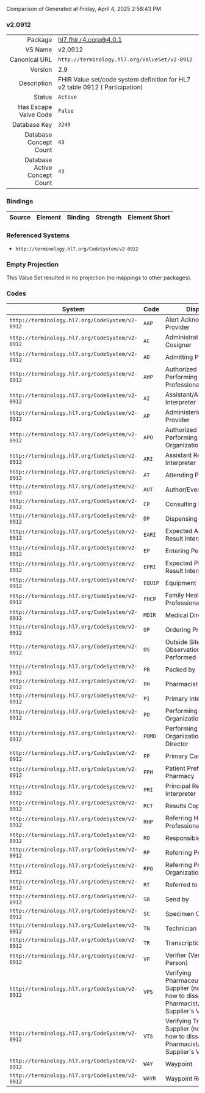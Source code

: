 Comparison of 
Generated at Friday, April 4, 2025 2:58:43 PM

### v2.0912

|      |     |
| ---: | --- |
| Package | hl7.fhir.r4.core@4.0.1 |
| VS Name | v2.0912 |
| Canonical URL | `http://terminology.hl7.org/ValueSet/v2-0912` |
| Version | 2.9 |
| Description | FHIR Value set/code system definition for HL7 v2 table 0912 ( Participation) |
| Status | `Active` |
| Has Escape Valve Code | `False` |
| Database Key | `3249` |
| Database Concept Count | `43` |
| Database Active Concept Count | `43` |
### Bindings

| Source | Element | Binding | Strength | Element Short |
| ------ | ------- | ------- | -------- | ------------- |

### Referenced Systems

* `http://terminology.hl7.org/CodeSystem/v2-0912`
### Empty Projection

This Value Set resulted in no projection (no mappings to other packages).

### Codes

| System | Code | Display |
| ------ | ---- | ------- |
| `http://terminology.hl7.org/CodeSystem/v2-0912` | `AAP` | Alert Acknowledging Provider |
| `http://terminology.hl7.org/CodeSystem/v2-0912` | `AC` | Administration Cosigner |
| `http://terminology.hl7.org/CodeSystem/v2-0912` | `AD` | Admitting Provider |
| `http://terminology.hl7.org/CodeSystem/v2-0912` | `AHP` | Authorized Performing Health Professional |
| `http://terminology.hl7.org/CodeSystem/v2-0912` | `AI` | Assistant/Alternate Interpreter |
| `http://terminology.hl7.org/CodeSystem/v2-0912` | `AP` | Administering Provider |
| `http://terminology.hl7.org/CodeSystem/v2-0912` | `APO` | Authorized Performing Provider Organization |
| `http://terminology.hl7.org/CodeSystem/v2-0912` | `ARI` | Assistant Result Interpreter |
| `http://terminology.hl7.org/CodeSystem/v2-0912` | `AT` | Attending Provider |
| `http://terminology.hl7.org/CodeSystem/v2-0912` | `AUT` | Author/Event Initiator |
| `http://terminology.hl7.org/CodeSystem/v2-0912` | `CP` | Consulting Provider |
| `http://terminology.hl7.org/CodeSystem/v2-0912` | `DP` | Dispensing Provider |
| `http://terminology.hl7.org/CodeSystem/v2-0912` | `EARI` | Expected Assistant Result Interpreter |
| `http://terminology.hl7.org/CodeSystem/v2-0912` | `EP` | Entering Person |
| `http://terminology.hl7.org/CodeSystem/v2-0912` | `EPRI` | Expected Principal Result Interpreter |
| `http://terminology.hl7.org/CodeSystem/v2-0912` | `EQUIP` | Equipment |
| `http://terminology.hl7.org/CodeSystem/v2-0912` | `FHCP` | Family Health Care Professional |
| `http://terminology.hl7.org/CodeSystem/v2-0912` | `MDIR` | Medical Director |
| `http://terminology.hl7.org/CodeSystem/v2-0912` | `OP` | Ordering Provider |
| `http://terminology.hl7.org/CodeSystem/v2-0912` | `OS` | Outside Site(s) Where Observation May Be Performed |
| `http://terminology.hl7.org/CodeSystem/v2-0912` | `PB` | Packed by |
| `http://terminology.hl7.org/CodeSystem/v2-0912` | `PH` | Pharmacist |
| `http://terminology.hl7.org/CodeSystem/v2-0912` | `PI` | Primary Interpreter |
| `http://terminology.hl7.org/CodeSystem/v2-0912` | `PO` | Performing Organization |
| `http://terminology.hl7.org/CodeSystem/v2-0912` | `POMD` | Performing Organization Medical Director |
| `http://terminology.hl7.org/CodeSystem/v2-0912` | `PP` | Primary Care Provider |
| `http://terminology.hl7.org/CodeSystem/v2-0912` | `PPH` | Patient Preferred Pharmacy |
| `http://terminology.hl7.org/CodeSystem/v2-0912` | `PRI` | Principal Result Interpreter |
| `http://terminology.hl7.org/CodeSystem/v2-0912` | `RCT` | Results Copies To |
| `http://terminology.hl7.org/CodeSystem/v2-0912` | `RHP` | Referring Health Professional |
| `http://terminology.hl7.org/CodeSystem/v2-0912` | `RO` | Responsible Observer |
| `http://terminology.hl7.org/CodeSystem/v2-0912` | `RP` | Referring Provider |
| `http://terminology.hl7.org/CodeSystem/v2-0912` | `RPO` | Referring Provider Organization |
| `http://terminology.hl7.org/CodeSystem/v2-0912` | `RT` | Referred to Provider |
| `http://terminology.hl7.org/CodeSystem/v2-0912` | `SB` | Send by |
| `http://terminology.hl7.org/CodeSystem/v2-0912` | `SC` | Specimen Collector |
| `http://terminology.hl7.org/CodeSystem/v2-0912` | `TN` | Technician |
| `http://terminology.hl7.org/CodeSystem/v2-0912` | `TR` | Transcriptionist |
| `http://terminology.hl7.org/CodeSystem/v2-0912` | `VP` | Verifier (Verifying Person) |
| `http://terminology.hl7.org/CodeSystem/v2-0912` | `VPS` | Verifying Pharmaceutical Supplier   (not sure how to dissect Pharmacist/Treatment Supplier's Verifier ID) |
| `http://terminology.hl7.org/CodeSystem/v2-0912` | `VTS` | Verifying Treatment Supplier   (not sure how to dissect Pharmacist/Treatment Supplier's Verifier ID) |
| `http://terminology.hl7.org/CodeSystem/v2-0912` | `WAY` | Waypoint |
| `http://terminology.hl7.org/CodeSystem/v2-0912` | `WAYR` | Waypoint Recipient |
